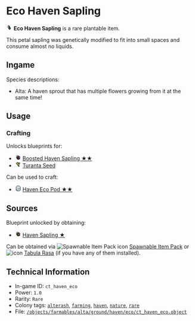 # Eco Haven Sapling

<img src="https://raw.githubusercontent.com/Ceterai/Enternia/main/objects/farmables/alta/ground/haven/eco/icon.png" alt="Eco Haven Sapling icon" loading="lazy" height="16px" width="auto" /> **Eco Haven Sapling** is a rare plantable item.

This petal sapling was genetically modified to fit into small spaces and consume almost no liquids.

## Ingame

Species descriptions:

- Alta: A haven sprout that has multiple flowers growing from it at the same time!

## Usage

### Crafting

Unlocks blueprints for:

- <img src="https://raw.githubusercontent.com/Ceterai/Enternia/main/objects/farmables/alta/ground/haven/boosted/icon.png" alt="Boosted Haven Sapling ★★ icon" loading="lazy" height="16px" width="auto" /> [Boosted Haven Sapling ★★](https://ceterai.github.io/MyEnternia/Wiki/BoostedHavenSapling)
- <img src="https://raw.githubusercontent.com/Ceterai/Enternia/main/objects/farmables/alta/ground/turanta/icon.png" alt="Turanta Seed icon" loading="lazy" height="16px" width="auto" /> [Turanta Seed](https://ceterai.github.io/MyEnternia/Wiki/TurantaSeed)

Can be used to craft:

- <img src="https://raw.githubusercontent.com/Ceterai/Enternia/main/objects/farmables/alta/ground/haven/pod/icon.png" alt="Haven Eco Pod ★★ icon" loading="lazy" height="16px" width="auto" /> [Haven Eco Pod ★★](https://ceterai.github.io/MyEnternia/Wiki/HavenEcoPod)

## Sources

Blueprint unlocked by obtaining:

- <img src="https://raw.githubusercontent.com/Ceterai/Enternia/main/objects/farmables/alta/ground/haven/sapling/icon.png" alt="Haven Sapling ★ icon" loading="lazy" height="16px" width="auto" /> [Haven Sapling ★](https://ceterai.github.io/MyEnternia/Wiki/HavenSapling)

Can be obtained via <img src="https://raw.githubusercontent.com/Silverfeelin/Starbound-SpawnableItemPack/master/interface/sip/iconSmall.png" alt="Spawnable Item Pack icon" width="18" height="14"/> [Spawnable Item Pack](https://steamcommunity.com/sharedfiles/filedetails/?id=733665104) or <img src="https://steamuserimages-a.akamaihd.net/ugc/263843960696222713/3EC9A7C005541F7D577EBCB8C5736B4EFC9973D6/" alt="icon" width="8" height="12"/> [Tabula Rasa](https://community.playstarbound.com/resources/the-tabula-rasa.3222/) (if you have any of them installed).

## Technical Information

- In-game ID: `ct_haven_eco`
- Power: `1.0`
- Rarity: `Rare`
- Colony tags: [`alterash`](https://ceterai.github.io/MyEnternia/Wiki/Tags/Alterash), [`farming`](https://ceterai.github.io/MyEnternia/Wiki/Tags/Farming), [`haven`](https://ceterai.github.io/MyEnternia/Wiki/Tags/Haven), [`nature`](https://ceterai.github.io/MyEnternia/Wiki/Tags/Nature), [`rare`](https://ceterai.github.io/MyEnternia/Wiki/Tags/Rare)
- File: [`/objects/farmables/alta/ground/haven/eco/ct_haven_eco.object`](https://github.com/Ceterai/Enternia/blob/main/objects/farmables/alta/ground/haven/eco/ct_haven_eco.object)
